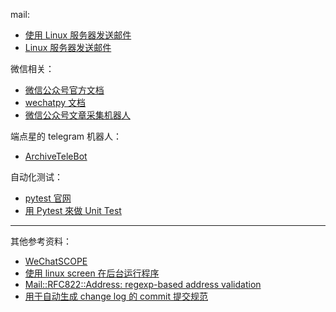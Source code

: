 mail:

* [使用 Linux 服务器发送邮件](https://blog.csdn.net/wnma3mz/article/details/77568121)
* [Linux 服务器发送邮件](https://www.jianshu.com/p/597a927b4b8d)

微信相关：
* [微信公众号官方文档](https://developers.weixin.qq.com/doc/offiaccount/Getting_Started/Getting_Started_Guide.html)
* [wechatpy 文档](http://docs.wechatpy.org/zh_CN/master/)
* [微信公众号文章采集机器人](https://github.com/mlogclub/mlog-wxbot)

端点星的 telegram 机器人：
* [ArchiveTeleBot](https://github.com/Terminus2049/ArchiveTeleBot)

自动化测试：
* [pytest 官网](https://docs.pytest.org/en/latest/index.html)
* [用 Pytest 來做 Unit Test](https://medium.com/@wistw.chang/python-%E7%94%A8-pytest-%E4%BE%86%E5%81%9A-unit-test-7e1a7ac599f6)

****
其他参考资料：
* [WeChatSCOPE](https://wechatscope.jmsc.hku.hk/)
* [使用 linux screen 在后台运行程序](https://www.cnblogs.com/mchina/archive/2013/01/30/2880680.html)
* [Mail::RFC822::Address: regexp-based address validation](http://www.ex-parrot.com/~pdw/Mail-RFC822-Address.html)
* [用于自动生成 change log 的 commit 提交规范](https://github.com/git-chglog/git-chglog/blob/master/CONTRIBUTING.md)